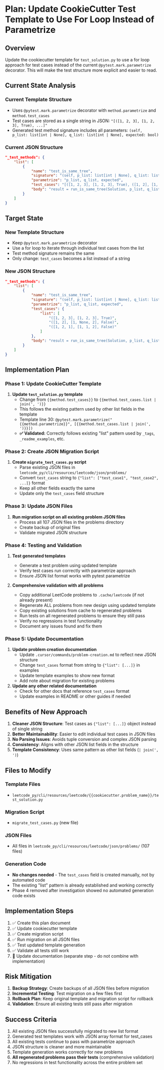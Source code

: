 # Plan: Update CookieCutter Test Template to Use For Loop Instead of Parametrize

## Overview

Update the cookiecutter template for `test_solution.py` to use a for loop approach for test cases instead of the current `@pytest.mark.parametrize` decorator. This will make the test structure more explicit and easier to read.

## Current State Analysis

### Current Template Structure

- Uses `@pytest.mark.parametrize` decorator with `method.parametrize` and `method.test_cases`
- Test cases are stored as a single string in JSON: `"[([1, 2, 3], [1, 2, 3], True), ...]"`
- Generated test method signature includes all parameters: `(self, p_list: list[int | None], q_list: list[int | None], expected: bool)`

### Current JSON Structure

```json
"_test_methods": {
    "list": [
        {
            "name": "test_is_same_tree",
            "signature": "(self, p_list: list[int | None], q_list: list[int | None], expected: bool)",
            "parametrize": "p_list, q_list, expected",
            "test_cases": "[([1, 2, 3], [1, 2, 3], True), ([1, 2], [1, None, 2], False), ...]",
            "body": "result = run_is_same_tree(Solution, p_list, q_list)\nassert_is_same_tree(result, expected)"
        }
    ]
}
```

## Target State

### New Template Structure

- Keep `@pytest.mark.parametrize` decorator
- Use a for loop to iterate through individual test cases from the list
- Test method signature remains the same
- Only change: `test_cases` becomes a list instead of a string

### New JSON Structure

```json
"_test_methods": {
    "list": [
        {
            "name": "test_is_same_tree",
            "signature": "(self, p_list: list[int | None], q_list: list[int | None], expected: bool)",
            "parametrize": "p_list, q_list, expected",
            "test_cases": {
                "list": [
                    "([1, 2, 3], [1, 2, 3], True)",
                    "([1, 2], [1, None, 2], False)",
                    "([1, 2, 1], [1, 1, 2], False)"
                ]
            },
            "body": "result = run_is_same_tree(Solution, p_list, q_list)\nassert_is_same_tree(result, expected)"
        }
    ]
}
```

## Implementation Plan

### Phase 1: Update CookieCutter Template

1. **Update `test_solution.py` template**
    - Change from `{{method.test_cases}}` to `{{method.test_cases.list | join(', ')}}`
    - This follows the existing pattern used by other list fields in the template
    - Template line 30: `@pytest.mark.parametrize("{{method.parametrize}}", [{{method.test_cases.list | join(', ')}}])`
    - **✅ Validated:** Correctly follows existing "list" pattern used by `_tags`, `_readme_examples`, etc.

### Phase 2: Create JSON Migration Script

1. **Create `migrate_test_cases.py` script**
    - Parse existing JSON files in `leetcode_py/cli/resources/leetcode/json/problems/`
    - Convert `test_cases` string to `{"list": ["test_case1", "test_case2", ...]}` format
    - Keep all other fields exactly the same
    - Update only the `test_cases` field structure

### Phase 3: Update JSON Files

1. **Run migration script on all existing problem JSON files**
    - Process all 107 JSON files in the problems directory
    - Create backup of original files
    - Validate migrated JSON structure

### Phase 4: Testing and Validation

1. **Test generated templates**
    - Generate a test problem using updated template
    - Verify test cases run correctly with parametrize approach
    - Ensure JSON list format works with pytest parametrize

2. **Comprehensive validation with all problems**
    - Copy additional LeetCode problems to `.cache/leetcode` (if not already present)
    - Regenerate ALL problems from new design using updated template
    - Copy existing solutions from cache to regenerated problems
    - Run tests on all regenerated problems to ensure they still pass
    - Verify no regressions in test functionality
    - Document any issues found and fix them

### Phase 5: Update Documentation

1. **Update problem creation documentation**
    - Update `.cursor/commands/problem-creation.md` to reflect new JSON structure
    - Change `test_cases` format from string to `{"list": [...]}` in examples
    - Update template examples to show new format
    - Add note about migration for existing problems
2. **Update any other related documentation**
    - Check for other docs that reference `test_cases` format
    - Update examples in README or other guides if needed

## Benefits of New Approach

1. **Cleaner JSON Structure**: Test cases as `{"list": [...]}` object instead of single string
2. **Better Maintainability**: Easier to edit individual test cases in JSON files
3. **No Parsing Issues**: Avoids tuple conversion and complex JSON parsing
4. **Consistency**: Aligns with other JSON list fields in the structure
5. **Template Consistency**: Uses same pattern as other list fields (`| join(', ')`)

## Files to Modify

### Template Files

- `leetcode_py/cli/resources/leetcode/{{cookiecutter.problem_name}}/test_solution.py`

### Migration Script

- `migrate_test_cases.py` (new file)

### JSON Files

- All files in `leetcode_py/cli/resources/leetcode/json/problems/` (107 files)

### Generation Code

- **No changes needed** - The `test_cases` field is created manually, not by automated code
- The existing "list" pattern is already established and working correctly
- Phase 4 removed after investigation showed no automated generation code exists

## Implementation Steps

1. ✅ Create this plan document
2. ✅ Update cookiecutter template
3. ✅ Create migration script
4. ✅ Run migration on all JSON files
5. ✅ Test updated template generation
6. ✅ Validate all tests still work
7. 🔄 Update documentation (separate step - do not combine with implementation)

## Risk Mitigation

1. **Backup Strategy**: Create backups of all JSON files before migration
2. **Incremental Testing**: Test migration on a few files first
3. **Rollback Plan**: Keep original template and migration script for rollback
4. **Validation**: Ensure all existing tests still pass after migration

## Success Criteria

1. All existing JSON files successfully migrated to new list format
2. Generated test templates work with JSON array format for test_cases
3. All existing tests continue to pass with parametrize approach
4. JSON structure is cleaner and more maintainable
5. Template generation works correctly for new problems
6. **All regenerated problems pass their tests** (comprehensive validation)
7. No regressions in test functionality across the entire problem set
